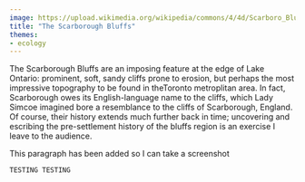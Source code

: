 ```yaml
---
image: https://upload.wikimedia.org/wikipedia/commons/4/4d/Scarboro_Bluffs_in_1909.jpg
title: "The Scarborough Bluffs"
themes: 
- ecology
---
```


The Scarborough Bluffs are an imposing feature at the edge of Lake Ontario: prominent, soft, sandy cliffs prone to erosion, but perhaps the most impressive topography to be found in theToronto metroplitan area. In fact, Scarborough owes its English-language name to the cliffs, which Lady Simcoe imagined bore a resemblance to the cliffs of Scarborough, England.  Of course, their history extends much further back in time; uncovering and escribing the pre-settlement history of the bluffs region is an exercise I leave to the audience. 

This paragraph has been added so I can take a screenshot

    TESTING TESTING
